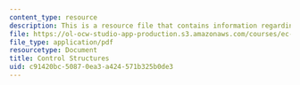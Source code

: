 ```yaml
---
content_type: resource
description: This is a resource file that contains information regarding control structures.
file: https://ol-ocw-studio-app-production.s3.amazonaws.com/courses/ec-s01-internet-technology-in-local-and-global-communities-spring-2005-summer-2005/c91420bc50870ea3a424571b325b0de3_MITEC_S01S05_l04_cont.pdf
file_type: application/pdf
resourcetype: Document
title: Control Structures
uid: c91420bc-5087-0ea3-a424-571b325b0de3
---
```

